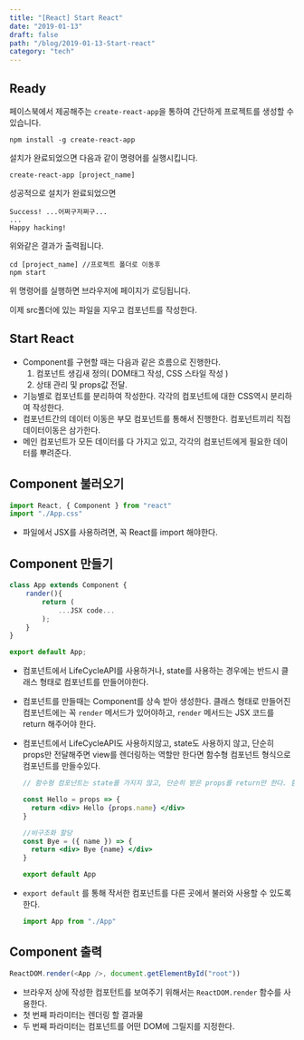 ```yaml
---
title: "[React] Start React"
date: "2019-01-13"
draft: false
path: "/blog/2019-01-13-Start-react"
category: "tech"
---
```


## Ready

페이스북에서 제공해주는 `create-react-app`을 통하여 간단하게 프로젝트를 생성할 수 있습니다.

```terminal
npm install -g create-react-app
```

설치가 완료되었으면 다음과 같이 명령어를 실행시킵니다.

```terminal
create-react-app [project_name]
```

성공적으로 설치가 완료되었으면

```terminal
Success! ...어쩌구저쩌구...
...
Happy hacking!
```

위와같은 결과가 출력됩니다.

```terminal
cd [project_name] //프로젝트 폴더로 이동후
npm start
```

위 명령어를 실행하면 브라우저에 페이지가 로딩됩니다.

이제 src폴더에 있는 파일을 지우고 컴포넌트를 작성한다.

## Start React

- Component를 구현할 때는 다음과 같은 흐름으로 진행한다.
  1. 컴포넌트 생김새 정의( DOM태그 작성, CSS 스타일 작성 )
  2. 상태 관리 및 props값 전달.
- 기능별로 컴포넌트를 분리하여 작성한다. 각각의 컴포넌트에 대한 CSS역시 분리하여 작성한다.
- 컴포넌트간의 데이터 이동은 부모 컴포넌트를 통해서 진행한다. 컴포넌트끼리 직접 데이터이동은 삼가한다.
- 메인 컴포넌트가 모든 데이터를 다 가지고 있고, 각각의 컴포넌트에게 필요한 데이터를 뿌려준다.

## Component 불러오기

```javascript
import React, { Component } from "react"
import "./App.css"
```

- 파일에서 JSX를 사용하려면, 꼭 React를 import 해야한다.

## Component 만들기

```javascript
class App extends Component {
    rander(){
        return (
            ...JSX code...
        );
    }
}

export default App;
```

- 컴포넌트에서 LifeCycleAPI를 사용하거나, state를 사용하는 경우에는 반드시 클래스 형태로 컴포넌트를 만들어야한다.

- 컴포넌트를 만들때는 Component를 상속 받아 생성한다. 클래스 형태로 만들어진 컴포넌트에는 꼭 `render` 메서드가 있어야하고, `render` 메서드는 JSX 코드를 return 해주어야 한다.

- 컴포넌트에서 LifeCycleAPI도 사용하지않고, state도 사용하지 않고, 단순히 props만 전달해주면 view를 렌더링하는 역할만 한다면 함수형 컴포넌트 형식으로 컴포넌트를 만들수있다.

  ```jsx
  // 함수형 컴포넌트는 state를 가지지 않고, 단순히 받은 props를 return만 한다. 함수형 컴포넌트 실행시엔 LifeCycle API도 호출되지 않는다.

  const Hello = props => {
    return <div> Hello {props.name} </div>
  }

  //비구조화 할당
  const Bye = ({ name }) => {
    return <div> Bye {name} </div>
  }

  export default App
  ```

- `export default` 를 통해 작서한 컴포넌트를 다른 곳에서 불러와 사용할 수 있도록 한다.

  ```javascript
  import App from "./App"
  ```

## Component 출력

```javascript
ReactDOM.render(<App />, document.getElementById("root"))
```

- 브라우저 상에 작성한 컴포턴트를 보여주기 위해서는 `ReactDOM.render` 함수를 사용한다.
- 첫 번째 파라미터는 렌더링 할 결과물
- 두 번째 파라미터는 컴포넌트를 어떤 DOM에 그릴지를 지정한다.
